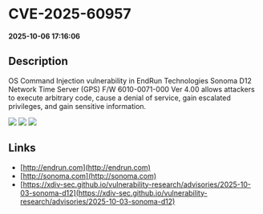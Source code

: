# CVE-2025-60957

**2025-10-06 17:16:06**

## Description
OS Command Injection vulnerability in EndRun Technologies Sonoma D12 Network Time Server (GPS) F/W 6010-0071-000 Ver 4.00 allows attackers to execute arbitrary code, cause a denial of service, gain escalated privileges, and gain sensitive information.

![](https://img.shields.io/static/v1?label=Score&message=9.9&color=red)
![](https://img.shields.io/static/v1?label=Severity&message=CRITICAL&color=red)
![](https://img.shields.io/static/v1?label=CWE&message=RCE&color=green)

## Links
- [http://endrun.com](http://endrun.com)
- [http://sonoma.com](http://sonoma.com)
- [https://xdiv-sec.github.io/vulnerability-research/advisories/2025-10-03-sonoma-d12](https://xdiv-sec.github.io/vulnerability-research/advisories/2025-10-03-sonoma-d12)
